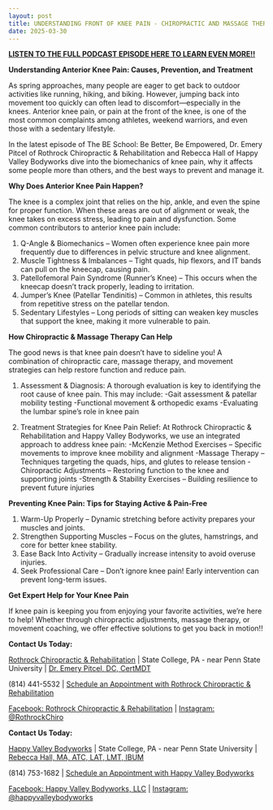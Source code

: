 ```yaml
---
layout: post
title: UNDERSTANDING FRONT OF KNEE PAIN - CHIROPRACTIC AND MASSAGE THERAPY SOLUTIONS
date: 2025-03-30
---
```


**<a href="https://youtu.be/VFUKPezBYTg">LISTEN TO THE FULL PODCAST EPISODE HERE TO LEARN EVEN MORE!!</a>**

**Understanding Anterior Knee Pain: Causes, Prevention, and Treatment**

As spring approaches, many people are eager to get back to outdoor activities like running, hiking, and biking. However, jumping back into movement too quickly can often lead to discomfort—especially in the knees. Anterior knee pain, or pain at the front of the knee, is one of the most common complaints among athletes, weekend warriors, and even those with a sedentary lifestyle.

In the latest episode of The BE School: Be Better, Be Empowered, Dr. Emery Pitcel of Rothrock Chiropractic & Rehabilitation and Rebecca Hall of Happy Valley Bodyworks dive into the biomechanics of knee pain, why it affects some people more than others, and the best ways to prevent and manage it.

**Why Does Anterior Knee Pain Happen?**

The knee is a complex joint that relies on the hip, ankle, and even the spine for proper function. When these areas are out of alignment or weak, the knee takes on excess stress, leading to pain and dysfunction. Some common contributors to anterior knee pain include:

1. Q-Angle & Biomechanics – Women often experience knee pain more frequently due to differences in pelvic structure and knee alignment. 
2. Muscle Tightness & Imbalances – Tight quads, hip flexors, and IT bands can pull on the kneecap, causing pain.
3. Patellofemoral Pain Syndrome (Runner’s Knee) – This occurs when the kneecap doesn’t track properly, leading to irritation.
4. Jumper’s Knee (Patellar Tendinitis) – Common in athletes, this results from repetitive stress on the patellar tendon.
5. Sedentary Lifestyles – Long periods of sitting can weaken key muscles that support the knee, making it more vulnerable to pain.

**How Chiropractic & Massage Therapy Can Help**

The good news is that knee pain doesn’t have to sideline you! A combination of chiropractic care, massage therapy, and movement strategies can help restore function and reduce pain.

1. Assessment & Diagnosis: A thorough evaluation is key to identifying the root cause of knee pain. This may include:
-Gait assessment & patellar mobility testing
-Functional movement & orthopedic exams
-Evaluating the lumbar spine’s role in knee pain

2. Treatment Strategies for Knee Pain Relief: At Rothrock Chiropractic & Rehabilitation and Happy Valley Bodyworks, we use an integrated approach to address knee pain:
-McKenzie Method Exercises – Specific movements to improve knee mobility and alignment
-Massage Therapy – Techniques targeting the quads, hips, and glutes to release tension
-Chiropractic Adjustments – Restoring function to the knee and supporting joints
-Strength & Stability Exercises – Building resilience to prevent future injuries

**Preventing Knee Pain: Tips for Staying Active & Pain-Free**

1. Warm-Up Properly – Dynamic stretching before activity prepares your muscles and joints.
2. Strengthen Supporting Muscles – Focus on the glutes, hamstrings, and core for better knee stability.
3. Ease Back Into Activity – Gradually increase intensity to avoid overuse injuries.
4. Seek Professional Care – Don’t ignore knee pain! Early intervention can prevent long-term issues.

**Get Expert Help for Your Knee Pain**

If knee pain is keeping you from enjoying your favorite activities, we’re here to help! Whether through chiropractic adjustments, massage therapy, or movement coaching, we offer effective solutions to get you back in motion!!

**Contact Us Today:**

<a href="https://www.RothrockChiro.com">Rothrock Chiropractic & Rehabilitation</a> | State College, PA - near Penn State University | <a href="https://rothrockchiro.com/aboutus">Dr. Emery Pitcel, DC, CertMDT</a>

(814) 441-5532 | <a href="https://shorturl.at/wM3G6">Schedule an Appointment with Rothrock Chiropractic & Rehabilitation</a>

<a href="https://www.facebook.com/RothrockChiro">Facebook: Rothrock Chiropractic & Rehabilitation</a> | <a href="https://www.instagram.com/rothrockchiro/">Instagram: @RothrockChiro</a>

**Contact Us Today:**

<a href="https://www.happyvalleybodyworks.com/">Happy Valley Bodyworks</a> | State College, PA - near Penn State University | <a href="https://www.happyvalleybodyworks.com/staff">Rebecca Hall, MA, ATC, LAT, LMT, IBUM</a>

(814) 753-1682 | <a href="https://www.happyvalleybodyworks.com/contact">Schedule an Appointment with Happy Valley Bodyworks</a>

<a href="https://www.facebook.com/profile.php?id=61556322537470">Facebook: Happy Valley Bodyworks, LLC</a> | <a href="https://www.instagram.com/happyvalleybodyworks/">Instagram: @happyvalleybodyworks</a>
